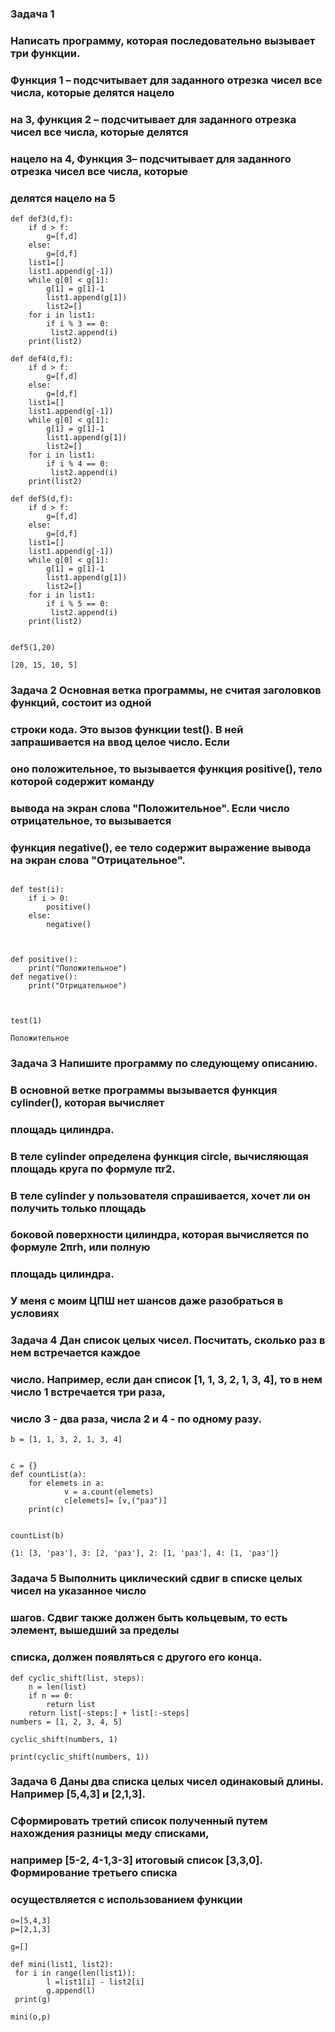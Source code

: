 ### Задача 1
### Написать программу, которая последовательно вызывает три функции.
### Функция 1 – подсчитывает для заданного отрезка чисел все числа, которые делятся нацело
### на 3, функция 2 – подсчитывает для заданного отрезка чисел все числа, которые делятся
### нацело на 4, Функция 3– подсчитывает для заданного отрезка чисел все числа, которые
### делятся нацело на 5

```
def def3(d,f):
    if d > f:
        g=[f,d]
    else:
        g=[d,f]
    list1=[]
    list1.append(g[-1])
    while g[0] < g[1]:
        g[1] = g[1]-1
        list1.append(g[1])
        list2=[]
    for i in list1:
        if i % 3 == 0:
         list2.append(i)
    print(list2)

def def4(d,f):
    if d > f:
        g=[f,d]
    else:
        g=[d,f]
    list1=[]
    list1.append(g[-1])
    while g[0] < g[1]:
        g[1] = g[1]-1
        list1.append(g[1])
        list2=[]
    for i in list1:
        if i % 4 == 0:
         list2.append(i)
    print(list2)

def def5(d,f):
    if d > f:
        g=[f,d]
    else:
        g=[d,f]
    list1=[]
    list1.append(g[-1])
    while g[0] < g[1]:
        g[1] = g[1]-1
        list1.append(g[1])
        list2=[]
    for i in list1:
        if i % 5 == 0:
         list2.append(i)
    print(list2)


def5(1,20)

[20, 15, 10, 5]

```
### Задача 2 Основная ветка программы, не считая заголовков функций, состоит из одной
### строки кода. Это вызов функции test(). В ней запрашивается на ввод целое число. Если
### оно положительное, то вызывается функция positive(), тело которой содержит команду
### вывода на экран слова "Положительное". Если число отрицательное, то вызывается
###  функция negative(), ее тело содержит выражение вывода на экран слова "Отрицательное".

```

def test(i):
    if i > 0:
        positive()
    else:
        negative()



def positive():
    print("Положительное")
def negative():
    print("Отрицательное")



test(1)

Положительное

```


### Задача 3 Напишите программу по следующему описанию.
### В основной ветке программы вызывается функция cylinder(), которая вычисляет
### площадь цилиндра.
### В теле cylinder определена функция circle, вычисляющая площадь круга по формуле πr2.
### В теле cylinder у пользователя спрашивается, хочет ли он получить только площадь
### боковой поверхности цилиндра, которая вычисляется по формуле 2πrh, или полную
### площадь цилиндра.

### У меня с моим ЦПШ нет шансов даже разобраться в условиях 


### Задача 4 Дан список целых чисел. Посчитать, сколько раз в нем встречается каждое
### число. Например, если дан список [1, 1, 3, 2, 1, 3, 4], то в нем число 1 встречается три раза,
### число 3 - два раза, числа 2 и 4 - по одному разу.

```
b = [1, 1, 3, 2, 1, 3, 4]


c = {}
def countList(a):
    for elemets in a:
            v = a.count(elemets)
            c[elemets]= [v,("раз")]
    print(c)


countList(b)

{1: [3, 'раз'], 3: [2, 'раз'], 2: [1, 'раз'], 4: [1, 'раз']}

```


### Задача 5 Выполнить циклический сдвиг в списке целых чисел на указанное число
### шагов. Сдвиг также должен быть кольцевым, то есть элемент, вышедший за пределы
### списка, должен появляться с другого его конца.

```
def cyclic_shift(list, steps):
    n = len(list)
    if n == 0:
        return list
    return list[-steps:] + list[:-steps]
numbers = [1, 2, 3, 4, 5]

cyclic_shift(numbers, 1)

print(cyclic_shift(numbers, 1))

```
### Задача 6 Даны два списка целых чисел одинаковый длины. Например [5,4,3] и [2,1,3].
### Сформировать третий список полученный путем нахождения разницы меду списками,
### например [5-2, 4-1,3-3] итоговый список [3,3,0]. Формирование третьего списка
### осуществляется с использованием функции

```
o=[5,4,3]
p=[2,1,3]

g=[]

def mini(list1, list2):
 for i in range(len(list1)):
        l =list1[i] - list2[i]
        g.append(l)
 print(g)

mini(o,p)


```